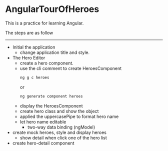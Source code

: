 # AngularTourOfHeroes

This is a practice for learning Angular.   

The steps are as follow   
___
- Initial the application
  - change application title and style.
- The Hero Editor
  - create a hero component.
  - use the cli comment to create HeroesComponent
    ```sh
    ng g c heroes
    ```
    or   
    ```sh
    ng generate component heroes
    ```
  - display the HeroesComponent
  - create hero class and show the object
  - applied the uppercasePipe to format hero name
  - let hero name editable
    - two-way data binding (ngModel)
- create mock heroes, style and display heroes
  - show detail when click one of the hero list
- create hero-detail component
